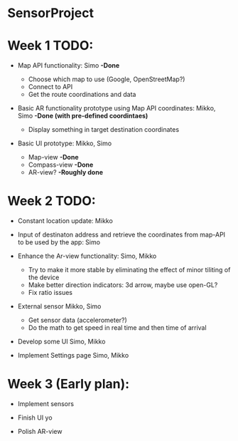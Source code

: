 # SensorProject

# Week 1 TODO:

- Map API functionality: Simo   **-Done**
  - Choose which map to use (Google, OpenStreetMap?)
  - Connect to API
  - Get the route coordinations and data
  
 
- Basic AR functionality prototype using Map API coordinates: Mikko, Simo     **-Done (with pre-defined coordintaes)**
  - Display something in target destination coordinates
  
  
  
- Basic UI prototype: Mikko, Simo
  - Map-view  **-Done**
  - Compass-view  **-Done**
  - AR-view?  **-Roughly done**
  
  
# Week 2 TODO:
- Constant location update: Mikko
- Input of destinaton address and retrieve the coordinates from map-API to be used by the app: Simo

- Enhance the Ar-view functionality: Simo, Mikko
  - Try to make it more stable by eliminating the effect of minor tiliting of the device
  - Make better direction indicators: 3d arrow, maybe use open-GL?
  - Fix ratio issues

- External sensor Mikko, Simo
  - Get sensor data (accelerometer?)
  - Do the math to get speed in real time and then time of arrival
  
- Develop some UI Simo, Mikko
  
- Implement Settings page Simo, Mikko
  
# Week 3 (Early plan):
  - Implement sensors
  
  - Finish UI yo
  
  - Polish AR-view
